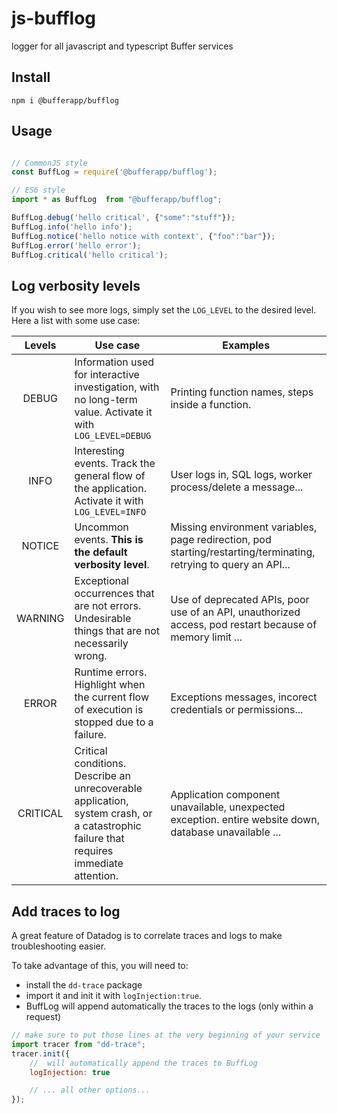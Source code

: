 # js-bufflog
logger for all javascript and typescript Buffer services

## Install
`npm i @bufferapp/bufflog`

## Usage
```js

// CommonJS style
const BuffLog = require('@bufferapp/bufflog');

// ES6 style
import * as BuffLog  from "@bufferapp/bufflog";

BuffLog.debug('hello critical', {"some":"stuff"});
BuffLog.info('hello info');
BuffLog.notice('hello notice with context', {"foo":"bar"});
BuffLog.error('hello error');
BuffLog.critical('hello critical');
```

## Log verbosity levels

If you wish to see more logs, simply set the `LOG_LEVEL` to the desired level. Here a list with some use case:

| Levels  | Use case  | Examples  |
|:-:|---|---|
| DEBUG  | Information used for interactive investigation, with no long-term value. Activate it with `LOG_LEVEL=DEBUG`| Printing function names, steps inside a function. |
| INFO | Interesting events. Track the general flow of the application.  Activate it with `LOG_LEVEL=INFO`| User logs in, SQL logs, worker process/delete a message... |
| NOTICE | Uncommon events. **This is the default verbosity level**. |  Missing environment variables, page redirection, pod starting/restarting/terminating, retrying to query an API... |
| WARNING | Exceptional occurrences that are not errors. Undesirable things that are not necessarily wrong. | Use of deprecated APIs,  poor use of an API, unauthorized access, pod restart because of memory limit ... |
| ERROR | Runtime errors. Highlight when the current flow of execution is stopped due to a failure. | Exceptions messages, incorect credentials or permissions...  |
| CRITICAL  | Critical conditions. Describe an unrecoverable application, system crash, or a catastrophic failure that requires immediate attention.  | Application component unavailable, unexpected exception. entire website down, database unavailable ...|


## Add traces to log

A great feature of Datadog is to correlate traces and logs to make troubleshooting easier. 

To take advantage of this, you will need to:
- install the `dd-trace` package 
- import it and init it with `logInjection:true`. 
- BuffLog will append automatically the traces to the logs (only within a request)

```js
// make sure to put those lines at the very beginning of your service
import tracer from "dd-trace";
tracer.init({
    //  will automatically append the traces to BuffLog
    logInjection: true

    // ... all other options...
});
```

